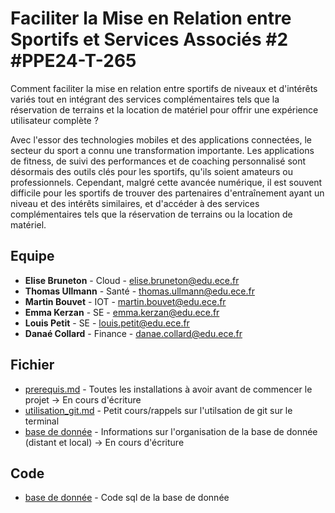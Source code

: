 # Faciliter la Mise en Relation entre Sportifs et Services Associés #2 #PPE24-T-265

Comment faciliter la mise en relation entre sportifs de niveaux et d'intérêts variés tout en intégrant des services complémentaires tels que la réservation de terrains et la location de matériel pour offrir une expérience utilisateur complète ?

Avec l'essor des technologies mobiles et des applications connectées, le secteur du sport a connu une transformation importante. Les applications de fitness, de suivi des performances et de coaching personnalisé sont désormais des outils clés pour les sportifs, qu'ils soient amateurs ou professionnels. Cependant, malgré cette avancée numérique, il est souvent difficile pour les sportifs de trouver des partenaires d'entraînement ayant un niveau et des intérêts similaires, et d'accéder à des services complémentaires tels que la réservation de terrains ou la location de matériel.

## Equipe
- **Elise Bruneton** - Cloud - elise.bruneton@edu.ece.fr
- **Thomas Ullmann** - Santé - thomas.ullmann@edu.ece.fr
- **Martin Bouvet** - IOT - martin.bouvet@edu.ece.fr
- **Emma Kerzan** - SE - emma.kerzan@edu.ece.fr
- **Louis Petit** - SE - louis.petit@edu.ece.fr
- **Danaé Collard** - Finance - danae.collard@edu.ece.fr

## Fichier
- [prerequis.md](https://github.com/EliseBrn/PPE_ING4/blob/main/documentation/prerequis.md) - Toutes les installations à avoir avant de commencer le projet -> En cours d'écriture
- [utilisation_git.md](https://github.com/EliseBrn/PPE_ING4/blob/main/documentation/utilisation_git.md) - Petit cours/rappels sur l'utilsation de git sur le terminal
- [base de donnée](https://github.com/EliseBrn/PPE_ING4/blob/main/documentation/base_de_donnee.md) - Informations sur l'organisation de la base de donnée (distant et local) -> En cours d'écriture

## Code
- [base de donnée](https://github.com/EliseBrn/PPE_ING4/blob/main/code/BdD_PPE.sql) - Code sql de la base de donnée

